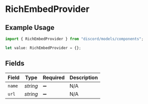 # RichEmbedProvider

## Example Usage

```typescript
import { RichEmbedProvider } from "discord/models/components";

let value: RichEmbedProvider = {};
```

## Fields

| Field              | Type               | Required           | Description        |
| ------------------ | ------------------ | ------------------ | ------------------ |
| `name`             | *string*           | :heavy_minus_sign: | N/A                |
| `url`              | *string*           | :heavy_minus_sign: | N/A                |